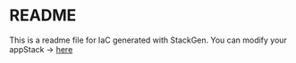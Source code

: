 # README
This is a readme file for IaC generated with StackGen.
You can modify your appStack -> [here](http://main.dev.stackgen.com/appstacks/3694beb2-ab36-4801-a226-17ce0532df96)
